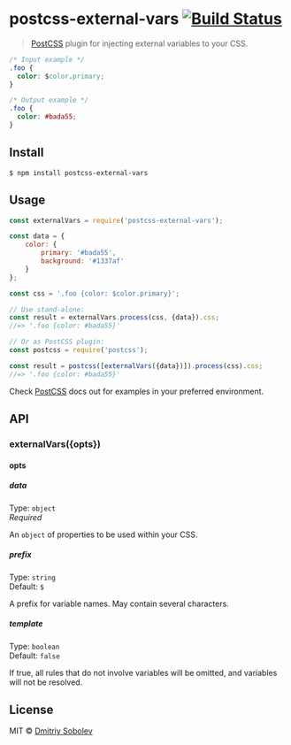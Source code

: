 # postcss-external-vars [![Build Status](https://travis-ci.org/dsblv/postcss-external-vars.svg?branch=master)](https://travis-ci.org/dsblv/postcss-external-vars)

> [PostCSS] plugin for injecting external variables to your CSS.

[PostCSS]: https://github.com/postcss/postcss


```css
/* Input example */
.foo {
  color: $color.primary;
}
```

```css
/* Output example */
.foo {
  color: #bada55;
}
```


## Install

```
$ npm install postcss-external-vars
```


## Usage

```js
const externalVars = require('postcss-external-vars');

const data = {
	color: {
		primary: '#bada55',
		background: '#1337af'
	}
};

const css = '.foo {color: $color.primary}';

// Use stand-alone:
const result = externalVars.process(css, {data}).css;
//=> '.foo {color: #bada55}'

// Or as PostCSS plugin:
const postcss = require('postcss');

const result = postcss([externalVars({data})]).process(css).css;
//=> '.foo {color: #bada55}'
```

Check [PostCSS] docs out for examples in your preferred environment.


## API

### externalVars({opts})

#### opts

##### data

Type: `object`  
*Required*

An `object` of properties to be used within your CSS.

##### prefix

Type: `string`  
Default: `$`

A prefix for variable names. May contain several characters.

##### template

Type: `boolean`  
Default: `false`

If true, all rules that do not involve variables will be omitted, and variables
will not be resolved.


## License

MIT © [Dmitriy Sobolev](https://github.com/dsblv)
